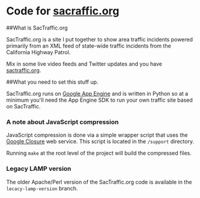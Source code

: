 Code for [sacraffic.org][sactraffic]
=====

##What is SacTraffic.org

SacTraffic.org is a site I put together to show area traffic incidents powered primarily from an XML feed of state-wide traffic incidents from the California Highway Patrol.

Mix in some live video feeds and Twitter updates and you have [sactraffic.org][sactraffic].

##What you need to set this stuff up.

SacTraffic.org runs on [Google App Engine](http://code.google.com/appengine/) and is written in Python so at a minimum you'll need the App Engine SDK to run your own traffic site based on SacTraffic.

### A note about JavaScript compression

JavaScript compression is done via a simple wrapper script that uses the [Google Closure](http://code.google.com/closure/) web service.  This script is located in the `/support` directory.

Running `make` at the root level of the project will build the compressed files.

### Legacy LAMP version

The older Apache/Perl version of the SacTraffic.org code is available in the `lecacy-lamp-version` branch.

[sactraffic]: http://www.sactraffic.org "SacTraffic.org"